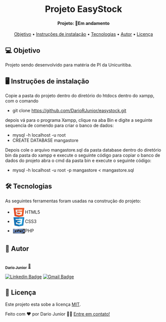 <h1 align="center">
    Projeto EasyStock
</h1>
<h4 align="center"> 
Projeto: 🚀Em andamento
</h4>
<p align="center">
 <a href="#-objetivo">Objetivo</a> •
 <a href="#-Pré-Visualização">Instruções de instalação</a> •
 <a href="#-tecnologias">Tecnologias</a> •
 <a href="#-autor">Autor</a> • 
 <a href="#-licença">Licença</a>
</p>

## 💻 Objetivo
 
 Projeto sendo desenvolvido para matéria de PI da Unicuritiba.

## 🖥️ Instruções de instalação

Copie a pasta do projeto dentro do diretório do htdocs dentro do xampp, com o comando
- git clone https://github.com/DarioRJunior/easystock.git

depois vá para o programa Xampp, clique na aba Bin e digite a seguinte sequencia de comendo para criar o banco de dados:
- mysql -h localhost -u root
- CREATE DATABASE mangastore

Depois cole o arquivo mangastore.sql da pasta database dentro do diretório bin da pasta do xampp e execute o seguinte código para copiar o banco de dados do projeto
abra o cmd da pasta bin e execute o seguinte código:
- mysql -h localhost -u root -p mangastore < mangastore.sql


## 🛠 Tecnologias

As seguintes ferramentas foram usadas na construção do projeto:

- <img align="center" alt="Dario-HTML" height="30" width="40" src="https://raw.githubusercontent.com/devicons/devicon/master/icons/html5/html5-original.svg">HTML5
- <img align="center" alt="Dario-CSS" height="30" width="40" src="https://raw.githubusercontent.com/devicons/devicon/master/icons/css3/css3-original.svg">CSS3
- <img align="center" alt="Dario-PHP" height="30" width="40" src="https://raw.githubusercontent.com/devicons/devicon/master/icons/php/php-original.svg">PHP

## 🦸 Autor

<a href="https://dariojunior.netlify.app/">
 <img style="border-radius: 50%;" src="https://avatars.githubusercontent.com/u/62716267?v=4" width="100px;" alt=""/>
 <br />
 <sub><b>Dario Junior</b></sub></a> <a href="https://dariojunior.netlify.app/">🚀</a>
 <br />

[![Linkedin Badge](https://img.shields.io/badge/-Dario-blue?style=flat-square&logo=Linkedin&logoColor=white&link=https://www.linkedin.com/in/dariocode/)](https://www.linkedin.com/in/dariocode/) 
[![Gmail Badge](https://img.shields.io/badge/-darioarjr321@gmail.com-c14438?style=flat-square&logo=Gmail&logoColor=white&link=mailto:darioarjr321@gmail.com)](mailto:darioarjr321@gmail.com)


## 📝 Licença

Este projeto esta sobe a licença [MIT](./LICENSE).

Feito com ❤️ por Dario Junior 👋🏽 [Entre em contato!](https://www.linkedin.com/in/dariocode/)
